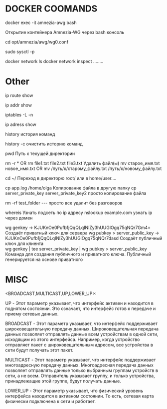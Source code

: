 <h1>DOCKER COOMANDS</h1>

docker exec -it amnezia-awg bash     

Открытие контейнера Amnezia-WG через bash консоль

cd opt/amnezia/awg/wg0.conf


sudo sysctl -p

docker network ls
docker network inspect ........


<h1>Other</h1>

ip route show

ip addr show

iptables -L -n

ip adress show

history    история команд

history -c   очистить историю команд

pwd         Путь к текущей директории   

rm -r *      OR        rm file1.txt file2.txt file3.txt        Удалить файл(ы)
mv старое_имя.txt новое_имя.txt  OR   mv /путь/к/старому_файлу.txt /путь/к/новому_файлу.txt

cd ~/       Переход в директорю root/    или в home/user....

cp app.log /home/olga     Копирование файла в другую папку
cp server_private_key server_private_key2    просто копирование файла

rm -rf test_folder    --- просто все удалит без разговоров


whereis  Узнать подсеть по ip адресу
nslookup example.com    узнать ip через домен

wg genkey  ->   KJUKnOe0Pufb1jQqQLqINlZy3hUUGlOgq75qNQr7Gm4=   Создаёт приватный ключ для сервера 
wg pubkey > server_public_key       ->   KJUKnOe0Pufb1jQqQLqINlZy3hUUGlOgq75qNQr7dasd  Создаёт публичный ключ для клиента  
wg genkey | tee server_private_key | wg pubkey > server_public_key     Команда для создания публичного и приватного ключа. Публичный генерируется на основе приватного





<h1>MISC</h1>

<BROADCAST,MULTICAST,UP,LOWER_UP>:

UP - Этот параметр указывает, что интерфейс активен и находится в поднятом состоянии. Это означает, что интерфейс готов к передаче и приему сетевых данных.

BROADCAST - Этот параметр указывает, что интерфейс поддерживает широковещательную передачу данных. Широковещательная передача данных позволяет отправлять данные всем устройствам в одной сети, исходящим из этого интерфейса. Например, когда устройство отправляет пакет с широковещательным адресом, все устройства в сети будут получать этот пакет.

MULTICAST - Этот параметр указывает, что интерфейс поддерживает многоадресную передачу данных. Многоадресная передача данных позволяет отправлять данные только выбранным группам устройств в сети, а не всем. Отправитель указывает группу, и только устройства, принадлежащие этой группе, будут получать данные.

LOWER_UP - Этот параметр указывает, что физический уровень интерфейса находится в активном состоянии. То есть, сетевая карта физически подключена к сети и работает.





















